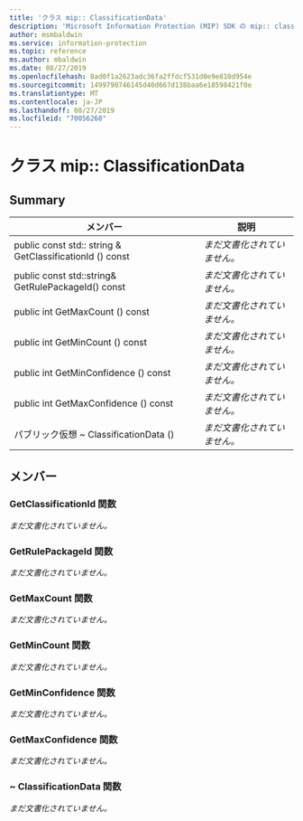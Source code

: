 ```yaml
---
title: 'クラス mip:: ClassificationData'
description: 'Microsoft Information Protection (MIP) SDK の mip:: classificationdata クラスについて説明します。'
author: msmbaldwin
ms.service: information-protection
ms.topic: reference
ms.author: mbaldwin
ms.date: 08/27/2019
ms.openlocfilehash: 8ad0f1a2623adc36fa2ffdcf531d0e9e810d954e
ms.sourcegitcommit: 1499790746145d40d667d138baa6e18598421f0e
ms.translationtype: MT
ms.contentlocale: ja-JP
ms.lasthandoff: 08/27/2019
ms.locfileid: "70056268"
---
```

# <a name="class-mipclassificationdata"></a>クラス mip:: ClassificationData 
  
## <a name="summary"></a>Summary
 メンバー                        | 説明                                
--------------------------------|---------------------------------------------
public const std:: string & GetClassificationId () const  | _まだ文書化されていません。_
public const std::string& GetRulePackageId() const  | _まだ文書化されていません。_
public int GetMaxCount () const  | _まだ文書化されていません。_
public int GetMinCount () const  | _まだ文書化されていません。_
public int GetMinConfidence () const  | _まだ文書化されていません。_
public int GetMaxConfidence () const  | _まだ文書化されていません。_
パブリック仮想 ~ ClassificationData ()  | _まだ文書化されていません。_
  
## <a name="members"></a>メンバー
  
### <a name="getclassificationid-function"></a>GetClassificationId 関数
_まだ文書化されていません。_

  
### <a name="getrulepackageid-function"></a>GetRulePackageId 関数
_まだ文書化されていません。_

  
### <a name="getmaxcount-function"></a>GetMaxCount 関数
_まだ文書化されていません。_

  
### <a name="getmincount-function"></a>GetMinCount 関数
_まだ文書化されていません。_

  
### <a name="getminconfidence-function"></a>GetMinConfidence 関数
_まだ文書化されていません。_

  
### <a name="getmaxconfidence-function"></a>GetMaxConfidence 関数
_まだ文書化されていません。_

  
### <a name="classificationdata-function"></a>~ ClassificationData 関数
_まだ文書化されていません。_
